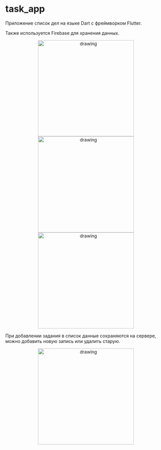 # task_app

Приложение список дел на языке Dart с фреймворком Flutter.

Также используется Firebase для хранения данных.

<p></p>
<p align="center">
    <img src="https://sun9-55.userapi.com/impg/68KrGKS-DoeFZ0mCTqW0Gc29IUdiaC3JpBB6BA/KGGdAesVONM.jpg?size=1051x2160&quality=96&sign=438dfc242b915a802c2bbe66d321703e&type=album" alt="drawing" width="300"/>
    <img src="https://sun9-28.userapi.com/impg/VIFmzSlwgcK-fuAwRd8YgVZ9WAGxCz-c5I0SOQ/Vz58IzOJ7c0.jpg?size=1051x2160&quality=96&sign=ee301a5bd4152cb5218bac03c5c6b159&type=album" alt="drawing" width="300"/>
    <img src="https://sun9-83.userapi.com/impg/I9dJBkHoAt83lQdwongzGzAOCClamzDYqVWL8Q/XbVaipuWqn0.jpg?size=1051x2160&quality=96&sign=3f222235c38b6a52fa596b61af1455f6&type=album" alt="drawing" width="300"/>
</p>

При добавлении задания в список данные сохраняются на сервере, можно добавить новую запись или удалить старую.
<p align="center">
    <img src="https://sun9-20.userapi.com/impg/DxAKNmxe7ZQWIzpQQgiRVrEfhsKcAJ_drVJgcA/ydeeVO-4BNk.jpg?size=1051x2160&quality=96&sign=589fd8d0c88fadeac331da38c2d73c81&type=album" alt="drawing" width="300"/>
</p>
